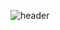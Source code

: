 ![header](https://capsule-render.vercel.app/api?type=cylinder&color=A3DCBE&height=300&section=header&text=greenLim%20render&fontSize=90)
